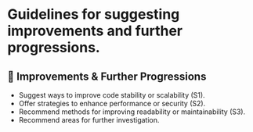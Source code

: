 # Guidelines for suggesting improvements and further progressions.

## 🚀 Improvements & Further Progressions

*   Suggest ways to improve code stability or scalability (S1).
*   Offer strategies to enhance performance or security (S2).
*   Recommend methods for improving readability or maintainability (S3).
*   Recommend areas for further investigation.